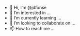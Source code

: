 - 👋 Hi, I’m @jdfonse
- 👀 I’m interested in ...
- 🌱 I’m currently learning ...
- 💞️ I’m looking to collaborate on ...
- 📫 How to reach me ...

<!---
jdfonse/jdfonse is a ✨ special ✨ repository because its `README.md` (this file) appears on your GitHub profile.
You can click the Preview link to take a look at your changes.
--->
